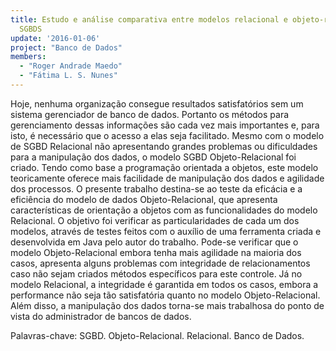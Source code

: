 ```yaml
---
title: Estudo e análise comparativa entre modelos relacional e objeto-relacional de
  SGBDS
update: '2016-01-06'
project: "Banco de Dados"
members:
  - "Roger Andrade Maedo"
  - "Fátima L. S. Nunes"
---
```


Hoje, nenhuma organização consegue resultados satisfatórios sem um sistema gerenciador de banco de dados. Portanto os métodos para gerenciamento dessas informações são cada vez mais importantes e, para isto, é necessário que o acesso a elas seja facilitado. Mesmo com o modelo de SGBD Relacional não apresentando grandes problemas ou dificuldades para a manipulação dos dados, o modelo SGBD Objeto-Relacional foi criado. Tendo como base a programação orientada a objetos, este modelo teoricamente oferece mais facilidade de manipulação dos dados e agilidade dos processos. O presente trabalho destina-se ao teste da eficácia e a eficiência do modelo de dados Objeto-Relacional, que apresenta características de orientação a objetos com as funcionalidades do modelo Relacional. O objetivo foi verificar as particularidades de cada um dos modelos, através de testes feitos com o auxílio de uma ferramenta criada e desenvolvida em Java pelo autor do trabalho. Pode-se verificar que o modelo Objeto-Relacional embora tenha mais agilidade na maioria dos casos, apresenta alguns problemas com integridade de relacionamentos caso não sejam criados métodos específicos para este controle. Já no modelo Relacional, a integridade é garantida em todos os casos, embora a performance não seja tão satisfatória quanto no modelo Objeto-Relacional. Além disso, a manipulação dos dados torna-se mais trabalhosa do ponto de vista do administrador de bancos de dados.

Palavras-chave: SGBD. Objeto-Relacional. Relacional. Banco de Dados.

